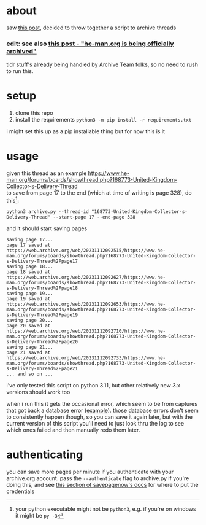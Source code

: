 
# about
saw [this post](https://www.tumblr.com/clarenecessities/733543437902757889), decided to throw together a script to archive threads

### edit: see also [this post - "he-man.org is being officially archived"](https://www.tumblr.com/clarenecessities/733745673937256448)
tldr stuff's already being handled by Archive Team folks, so no need to rush to run this.

# setup
1. clone this repo
1. install the requirements `python3 -m pip install -r requirements.txt`

i might set this up as a pip installable thing but for now this is it

# usage
given this thread as an example https://www.he-man.org/forums/boards/showthread.php?168773-United-Kingdom-Collector-s-Delivery-Thread  
to save from page 17 to the end (which at time of writing is page 328), do this[^python3-executable]:
```
python3 archive.py --thread-id "168773-United-Kingdom-Collector-s-Delivery-Thread" --start-page 17 --end-page 328
```
and it should start saving pages
```
saving page 17...
page 17 saved at https://web.archive.org/web/20231112092515/https://www.he-man.org/forums/boards/showthread.php?168773-United-Kingdom-Collector-s-Delivery-Thread%2Fpage17
saving page 18...
page 18 saved at https://web.archive.org/web/20231112092627/https://www.he-man.org/forums/boards/showthread.php?168773-United-Kingdom-Collector-s-Delivery-Thread%2Fpage18
saving page 19...
page 19 saved at https://web.archive.org/web/20231112092653/https://www.he-man.org/forums/boards/showthread.php?168773-United-Kingdom-Collector-s-Delivery-Thread%2Fpage19
saving page 20...
page 20 saved at https://web.archive.org/web/20231112092710/https://www.he-man.org/forums/boards/showthread.php?168773-United-Kingdom-Collector-s-Delivery-Thread%2Fpage20
saving page 21...
page 21 saved at https://web.archive.org/web/20231112092733/https://www.he-man.org/forums/boards/showthread.php?168773-United-Kingdom-Collector-s-Delivery-Thread%2Fpage21
... and so on ...
```

[^python3-executable]: your python executable might not be `python3`, e.g. if you're on windows it might be `py -3`

i've only tested this script on python 3.11, but other relatively new 3.x versions should work too

when i run this it gets the occasional error, which seem to be from captures that got back a database error ([example](https://web.archive.org/web/20231112094951/https://www.he-man.org/forums/boards/showthread.php?168773-United-Kingdom-Collector-s-Delivery-Thread%2Fpage75)). those database errors don't seem to consistently happen though, so you can save it again later, but with the current version of this script you'll need to just look thru the log to see which ones failed and then manually redo them later.

# authenticating

you can save more pages per minute if you authenticate with your archive.org account. pass the `--authenticate` flag to archive.py if you're doing this, and see [this section of savepagenow's docs](https://palewi.re/docs/savepagenow/python.html#authentication) for where to put the credentials



